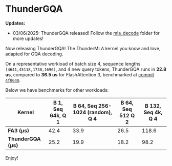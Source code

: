 # ThunderGQA

**Updates:**
- 03/06/2025: ThunderGQA released! Follow the [mla_decode](../mla_decode) folder for more updates!

Now releasing ThunderGQA! The ThunderMLA kernel you know and love, adapted for GQA decoding.

On a representative workload of batch size 4, sequence lengths `[4641,45118,1730,1696]`, and 4 new query tokens, ThunderGQA runs in **22.8 us**, compared to **36.5 us** for FlashAttention 3, benchmarked at [commit `4f0640`](https://github.com/Dao-AILab/flash-attention/tree/4f0640d534888c579a448fd89c2d4e064905d798).

Below we have benchmarks for other workloads:

| Kernel | B 1, Seq 64k, Q 1 | B 64, Seq 256-1024 (random), Q 4 | B 64, Seq 512 Q 2 | B 132, Seq 4k, Q 4 |
|--------|-------------|---------------------------|--------------|--------------|
| **FA3 (μs)**        | 42.4       | 33.9      | 26.5      | 118.6 |
| **ThunderGQA (μs)** | 25.2       | 19.9      | 18.2      | 98.2 |

Enjoy!
